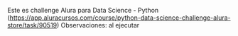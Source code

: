 Este es challenge Alura para Data Science - Python (https://app.aluracursos.com/course/python-data-science-challenge-alura-store/task/90519)
Observaciones: al ejecutar 
